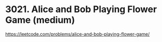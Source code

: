 # 3021. Alice and Bob Playing Flower Game (medium)

https://leetcode.com/problems/alice-and-bob-playing-flower-game/
